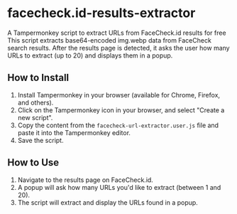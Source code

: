 # facecheck.id-results-extractor
A Tampermonkey script to extract URLs from FaceCheck.id results for free
This script extracts base64-encoded img.webp data from FaceCheck search results. After the results page is detected, it asks the user how many URLs to extract (up to 20) and displays them in a popup.

## How to Install
1. Install Tampermonkey in your browser (available for Chrome, Firefox, and others).
2. Click on the Tampermonkey icon in your browser, and select "Create a new script".
3. Copy the content from the `facecheck-url-extractor.user.js` file and paste it into the Tampermonkey editor.
4. Save the script.

## How to Use
1. Navigate to the results page on FaceCheck.id.
2. A popup will ask how many URLs you'd like to extract (between 1 and 20).
3. The script will extract and display the URLs found in a popup.
